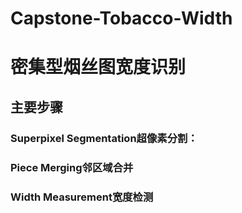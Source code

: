 # Capstone-Tobacco-Width


# 密集型烟丝图宽度识别
## 主要步骤
### Superpixel Segmentation超像素分割：
### Piece Merging邻区域合并
### Width Measurement宽度检测


